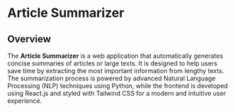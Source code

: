 # Article Summarizer

## Overview

The **Article Summarizer** is a web application that automatically generates concise summaries of articles or large texts. It is designed to help users save time by extracting the most important information from lengthy texts. The summarization process is powered by advanced Natural Language Processing (NLP) techniques using Python, while the frontend is developed using React.js and styled with Tailwind CSS for a modern and intuitive user experience.
